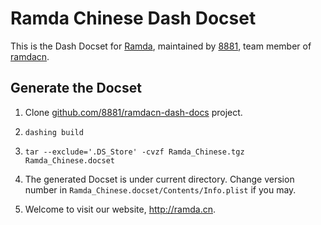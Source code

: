 Ramda Chinese Dash Docset
=======================

This is the Dash Docset for [Ramda](http://ramda.cn), maintained by [8881](https://github.com/8881), team member of [ramdacn](https://github.com/ramdacn).

## Generate the Docset

1. Clone [github.com/8881/ramdacn-dash-docs](https://github.com/8881/ramdacn-dash-docs) project.

2. `dashing build`

3. `tar --exclude='.DS_Store' -cvzf Ramda_Chinese.tgz Ramda_Chinese.docset`

4. The generated Docset is under current directory. Change version number in `Ramda_Chinese.docset/Contents/Info.plist` if you may.

5. Welcome to visit our website, http://ramda.cn.
